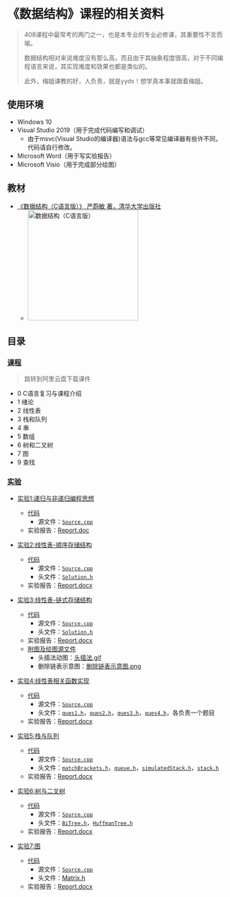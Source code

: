 # 《数据结构》课程的相关资料

> 408课程中最常考的两门之一，也是本专业的专业必修课，其重要性不言而喻。
>
> 数据结构相对来说难度没有那么高，而且由于其抽象程度很高，对于不同编程语言来说，其实现难度和效果也都是类似的。
>
> 此外，梅姐课教的好，人负责，就是yyds！想学真本事就跟着梅姐。

## 使用环境

* Windows 10
* Visual Studio 2019（用于完成代码编写和调试）
  * 由于msvc(Visual Studio的编译器)语法与gcc等常见编译器有些许不同，代码请自行修改。
* Microsoft Word（用于写实验报告）
* Microsoft Visio（用于完成部分绘图）

## 教材

* [《数据结构（C语言版）》 严蔚敏 著，清华大学出版社](https://book.douban.com/subject/24699581/)
  * <img alt="数据结构（C语言版）" width=256 src="https://img2.doubanio.com/view/subject/s/public/s26540471.jpg">

## 目录

### [课程](https://www.aliyundrive.com/s/TL1Pj5V6XVs)

> 跳转到阿里云盘下载课件

* 0 C语言复习与课程介绍
* 1 绪论
* 2 线性表
* 3 栈和队列
* 4 串
* 5 数组
* 6 树和二叉树
* 7 图
* 9 查找

### [实验](./Experiments)

* [实验1:递归与非递归编程思想](./Experiments/Exp1)
  * [代码](./Experiments/Exp1/Code)
    * 源文件：[`Source.cpp`](./Experiments/Exp1/Code/Source.cpp)
  * 实验报告：[Report.doc](./Experiments/Exp1/Report.doc)

* [实验2:线性表-顺序存储结构](./Experiments/Exp2/)
  * [代码](./Experiments/Exp2/Code/)
    * 源文件：[`Source.cpp`](./Experiments/Exp2/Code/Source.cpp)
    * 头文件：[`Solution.h`](./Experiments/Exp2/Code/Solution.h)
  * 实验报告：[Report.docx](./Experiments/Exp2/Report.docx)

* [实验3:线性表-链式存储结构](./Experiments/Exp3/)
  * [代码](./Experiments/Exp3/Code/)
    * 源文件：[`Source.cpp`](./Experiments/Exp3/Code/Source.cpp)
    * 头文件：[`Solution.h`](./Experiments/Exp3/Code/Solution.h)
  * 实验报告：[Report.docx](./Experiments/Exp3/Report.docx)
  * [附图及绘图源文件](./Experiments/Exp3/IMG/)
    * 头插法动图：[头插法.gif](./Experiments/Exp3/IMG/头插法/头插法.gif)
    * 删除链表示意图：[删除链表示意图.png](./Experiments/Exp3/Image/删除链表示意图.png)

* [实验4:线性表相关函数实现](./Experiments/Exp4/)
  * [代码](./Experiments/Exp4/Code/)
    * 源文件：[`Source.cpp`](./Experiments/Exp4/Code/Source.cpp)
    * 头文件：[`ques1.h`](./Experiments/Exp4/Code/ques1.h)，[`ques2.h`](./Experiments/Exp4/Code/ques2.h)，[`ques3.h`](./Experiments/Exp4/Code/ques3.h)，[`ques4.h`](./Experiments/Exp4/Code/ques4.h)，各负责一个题目
  * 实验报告：[Report.docx](./Experiments/Exp4/Report.docx)

* [实验5:栈与队列](./Experiments/Exp5/)
  * [代码](./Experiments/Exp5/Code/)
    * 源文件：[`Source.cpp`](./Experiments/Exp5/Code/Source.cpp)
    * 头文件：[`matchBrackets.h`](./Experiments/Exp5/Code/matchBrackets.h)，[`queue.h`](./Experiments/Exp5/Code/queue.h)，[`simulatedStack.h`](./Experiments/Exp5/Code/simulatedStack.h)，[`stack.h`](./Experiments/Exp5/Code/stack.h)
  * 实验报告：[Report.docx](./Experiments/Exp5/Report.docx)

* [实验6:树与二叉树](./Experiments/Exp6/)
  * [代码](./Experiments/Exp6/Code/)
    * 源文件：[`Source.cpp`](./Experiments/Exp6/Code/Source.cpp)
    * 头文件：[`BiTree.h`](./Experiments/Exp6/Code/BiTree.h)，[`HuffmanTree.h`](./Experiments/Exp6/Code/HuffmanTree.h)
  * 实验报告：[Report.docx](./Experiments/Exp6/Report.docx)

* [实验7:图](./Experiments/Exp7/)
  * [代码](./Experiments/Exp7/Code/)
    * 源文件：[`Source.cpp`](./Experiments/Exp7/Code/Source.cpp)
    * 头文件：[Matrix.h](./Experiments/Exp7/Code/Matrix.h)
  * 实验报告：[Report.docx](./Experiments/Exp7/Report.docx)
